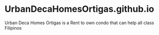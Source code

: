 # UrbanDecaHomesOrtigas.github.io
Urban Deca Homes Ortigas is a Rent to own condo that can help all class Filipinos
